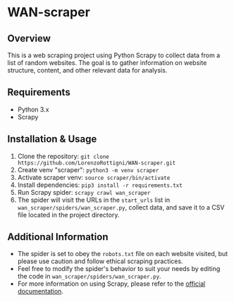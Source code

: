 # WAN-scraper

## Overview
This is a web scraping project using Python Scrapy to collect data from a list of random websites. The goal is to gather information on website structure, content, and other relevant data for analysis.

## Requirements
- Python 3.x
- Scrapy

## Installation & Usage
1. Clone the repository: `git clone https://github.com/LorenzoRottigni/WAN-scraper.git`
2. Create venv "scraper": `python3 -m venv scraper`
3. Activate scraper venv: `source scraper/bin/activate`
4. Install dependencies: `pip3 install -r requirements.txt`
5. Run Scrapy spider: `scrapy crawl wan_scraper`
6. The spider will visit the URLs in the `start_urls` list in `wan_scraper/spiders/wan_scraper.py`, collect data, and save it to a CSV file located in the project directory.

## Additional Information
- The spider is set to obey the `robots.txt` file on each website visited, but please use caution and follow ethical scraping practices.
- Feel free to modify the spider's behavior to suit your needs by editing the code in `wan_scraper/spiders/wan_scraper.py`.
- For more information on using Scrapy, please refer to the [official documentation](https://docs.scrapy.org/en/latest/index.html).
